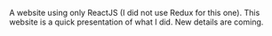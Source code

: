 A website using only ReactJS (I did not use Redux for this one). 
This website is a quick presentation of what I did. New details are coming.
